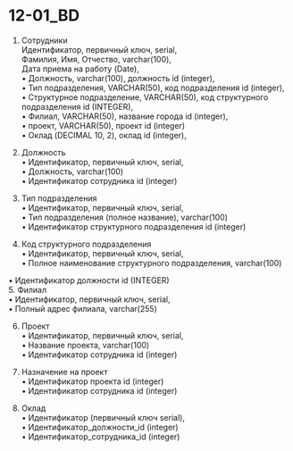 # 12-01_BD
1. Сотрудники  
Идентификатор, первичный ключ, serial,  
Фамилия, Имя, Отчество, varchar(100),  
Дата приема на работу (Date),  
•  Должность, varchar(100), должность id (integer),  
•  Тип подразделения, VARCHAR(50), код подразделения id (integer),  
•  Структурное подразделение, VARCHAR(50), код структурного подразделения id (INTEGER),  
•  Филиал, VARCHAR(50), название города id (integer),  
•  проект, VARCHAR(50), проект id (integer)  
•  Оклад (DECIMAL 10, 2), оклад id (integer),  

2. Должность  
•  Идентификатор, первичный ключ, serial,  
•  Должность, varchar(100)  
•  Идентификатор сотрудника id (integer)  

3. Тип подразделения  
•  Идентификатор, первичный ключ, serial,  
•  Тип подразделения (полное название), varchar(100)  
•  Идентификатор структурного подразделения id (integer)  

4. Код структурного подразделения  
•  Идентификатор, первичный ключ, serial,  
•  Полное наименование структурного подразделения, varchar(100)  

•  Идентификатор должности id (INTEGER)  
5. Филиал  
•  Идентификатор, первичный ключ, serial,  
•  Полный адрес филиала, varchar(255)  

6. Проект  
•  Идентификатор, первичный ключ, serial,  
•  Название проекта, varchar(100)  
•  Идентификатор сотрудника id (integer)  

7. Назначение на проект  
•  Идентификатор проекта id (integer)  
•  Идентификатор сотрудника id (integer)  

8. Оклад  
•  Идентификатор (первичный ключ serial),  
•  Идентификатор_должности_id (integer)  
•  Идентификатор_сотрудника_id (integer)  
